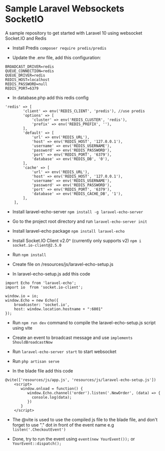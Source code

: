 # Sample Laravel Websockets SocketIO

A sample repository to get started with Laravel 10 using websocket Socket.IO and Redis

* Install Predis
`composer require predis/predis`

* Update the .env file, add this configuration:
```
BROADCAST_DRIVER=redis
QUEUE_CONNECTION=redis
QUEUE_DRIVER=redis
REDIS_HOST=localhost
REDIS_PASSWORD=null
REDIS_PORT=6379
```
* In database.php add this redis config
```
'redis' => [
        'client' => env('REDIS_CLIENT', 'predis'), //use predis
        'options' => [
            'cluster' => env('REDIS_CLUSTER', 'redis'),
            'prefix' => env('REDIS_PREFIX', ''),
        ],
        'default' => [
            'url' => env('REDIS_URL'),
            'host' => env('REDIS_HOST', '127.0.0.1'),
            'username' => env('REDIS_USERNAME'),
            'password' => env('REDIS_PASSWORD'),
            'port' => env('REDIS_PORT', '6379'),
            'database' => env('REDIS_DB', '0'),
        ],
        'cache' => [
            'url' => env('REDIS_URL'),
            'host' => env('REDIS_HOST', '127.0.0.1'),
            'username' => env('REDIS_USERNAME'),
            'password' => env('REDIS_PASSWORD'),
            'port' => env('REDIS_PORT', '6379'),
            'database' => env('REDIS_CACHE_DB', '1'),
        ],
    ],
```
* Install laravel-echo-server
`npm install -g laravel-echo-server`

* Go to the project root directory and run
`laravel-echo-server init`

* Install laravel-echo package
`npm install laravel-echo`

* Install Socket.IO Client v2.0^ (currently only supports v2)
`npm i socket.io-client@2.5.0`

* Run `npm install`
  
* Create file on /resources/js/laravel-echo-setup.js
  
* In laravel-echo-setup.js add this code
```
import Echo from 'laravel-echo';
import io  from 'socket.io-client';

window.io = io;
window.Echo = new Echo({
    broadcaster: 'socket.io',
    host: window.location.hostname + ":6001"
});
```
* Run `npm run dev` command to compile the laravel-echo-setup.js script using vite
  
* Create an event to broadcast message and use `implements ShouldBroadcastNow`
  
* Run `laravel-echo-server start` to start websocket
  
* Run `php artisan serve`
  
* In the blade file add this code
```
@vite(['resources/js/app.js', 'resources/js/laravel-echo-setup.js'])
    <script>
       window.onload = function() {
          window.Echo.channel('order').listen('.NewOrder', (data) => {
            console.log(data);
          })
       }
    </script>
```

* The @vite is used to use the compiled js file to the blade file, and don't forget to use "." dot in front of the event name e.g `listen('.CheckoutEvent')`
  
* Done, try to run the event using `event(new YourEvent());` or `YourEvent::dispatch();`
